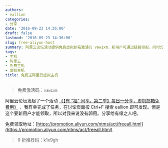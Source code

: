 ```yaml
---
authors:
- eallion
categories:
- 分享
date: '2016-09-23 14:36:00'
draft: false
lastmod: '2016-09-23 14:36:00'
slug: free-aliyun-host
summary: 阿里云论坛活动提供免费虚拟邮箱激活码 vaw1xm，新用户可通过链接领取，同时分享 9 折推荐码 k1x9gh。活动详情需查看原帖，老用户无法参与。
tags:
- 主机
- 阿里云
- 免费主机
- 虚拟主机
title: 免费送阿里云虚拟主机
---
```

> 免费激活码：`vaw1xm`

阿里云论坛发起了一个活动 [《【有 “福” 同享。第二季】每日一分享，虚机邮箱免费用》](https://bbs.aliyun.com/read/293197.html) ，我有幸完成了任务，在讨论页面按 Ctrl+F 搜索 eallion 即可发现。但是这个要新用户才能领取，所以对我来说没有卵用。分享给有缘之人吧。

免费领取地址：[https://promotion.aliyun.com/ntms/act/freeall.html](https://promotion.aliyun.com/ntms/act/freeall.html)

> 9 折推荐码：k1x9gh